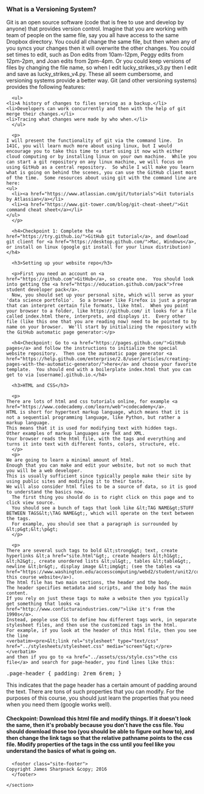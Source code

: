 <html lang="en-us">
  <head>
    <meta charset="UTF-8">
    <title>141B: Starting your data science portfolio with GitHub</title>
    <meta name="viewport" content="width=device-width, initial-scale=1">
    <link rel="stylesheet" type="text/css" href="stylesheets/normalize.css" media="screen">
    <link href='https://fonts.googleapis.com/css?family=Open+Sans:400,700' rel='stylesheet' type='text/css'>
    <link rel="stylesheet" type="text/css" href="../stylesheets/stylesheet.css" media="screen">
    <link rel="stylesheet" type="text/css" href="../stylesheets/github-light.css" media="screen">
  </head>
  <body>
    <section class="main-content">
      <h3>What is a Versioning System?</h3>
      <p>
	Git is an open source software (code that is free to use and develop by anyone) that provides version control.  Imagine that you are working with team of people on the same file, say you all have access to the same Dropbox directory.  You could all change the same file, but then when any of you syncs your changes then it will overwrite the other changes.  You could set times to edit, such as Don edits from 10am-12pm, Peggy edits from 12pm-2pm, and Joan edits from 2pm-4pm.  Or you could keep versions of files by changing the file name, so when I edit lucky_strikes_v3.py then I edit and save as lucky_strikes_v4.py.  These all seem cumbersome, and versioning systems provide a better way.  Git (and other versioning systems) provides the following features:
      </p>

      <ul>
	<li>A history of changes to files serving as a backup.</li>
	<li>Developers can work concurrently and then with the help of git merge their changes.</li>
	<li>Tracing what changes were made by who when.</li>
      </ul>

      <p>
	I will present the functionality of git via the command line.  In 141C, you will learn much more about using linux, but I would encourage you to take this time to start using it now with either cloud computing or by installing linux on your own machine.  While you can start a git repository on any linux machine, we will focus on using GitHub as a central repository.  So while I will make you learn what is going on behind the scenes, you can use the GitHub client most of the time.  Some resources about using git with the command line are here:
	<ul>
	  <li><a href="https://www.atlassian.com/git/tutorials">Git tutorials by Atlassian</a></li>
	  <li><a href="https://www.git-tower.com/blog/git-cheat-sheet/">Git command cheat sheet</a></li>
	</ul>
      </p>
      
      <h4>Checkpoint 1: Complete the <a href="https://try.github.io/">GitHub git tutorial</a>, and download git client for <a href="https://desktop.github.com/">Mac, Windows</a>, or install on linux (google git install for your linux distribution)</h4>
      
      <h3>Setting up your website repo</h3>

      <p>First you need an account on <a href="https://github.com">GitHub</a>, so create one.  You should look into getting the <a href="https://education.github.com/pack">free student developer pack</a>.
      Now, you should set up your personal site, which will serve as your 'data science portfolio'.  So a browser like Firefox is just a program that can interpret certain file formats, like html.  When you point your browser to a folder, like https://github.com/ it looks for a file called index.html there, interprets, and displays it.  Every other file (like this one that you are reading now) need to be pointed to by name on your browser.  We'll start by initializing the repository with the GitHub automatic page generator:</p> 

      <h4>Checkpoint: Go to <a href="https://pages.github.com/">GitHub pages</a> and follow the instructions to initialize the special website repository.  Then use the automatic page generator <a href="https://help.github.com/enterprise/2.8/user/articles/creating-pages-with-the-automatic-generator/">here</a> and choose your favorite template.  You should end with a boilerplate index.html that you can get to via [username].github.io.</h4>

      <h3>HTML and CSS</h3>

      <p>
	There are lots of html and css tutorials online, for example <a href="https://www.codecademy.com/learn/web">codecademy</a>.
	HTML is short for hypertext markup language, which means that it is not a sequential programming language, like Python, but rather a markup language.
	This means that it is used for modifying text with hidden tags.
	Other examples of markup languages are TeX and XML.
	Your browser reads the html file, with the tags and everything and turns it into text with different fonts, colors, structure, etc.
      </p>
      <p>
	We are going to learn a minimal amount of html.
	Enough that you can make and edit your website, but not so much that you will be a web developer.
	This is usually sufficient since typically people make their site by using public sites and modifying it to their taste.
	We will also consider html files to be a source of data, so it is good to understand the basics now.
      The first thing you should do is to right click on this page and to click view source.
      You should see a bunch of tags that look like &lt;TAG NAME&gt;STUFF BETWEEN TAGS&lt;\TAG NAME&gt;, which will operate on the text between the tags.
      For example, you should see that a paragraph is surrounded by &lt;p&gt;&lt;\p&gt; 
      </p>

      <p>
	There are several such tags to bold &lt;strong&gt; text, create hyperlinks &lt;a href="site.html"&gt;, create headers &lt;h1&gt;, &lt;h2&gt;, create unordered lists &lt;ul&gt;, tables &lt;table&gt;, newline &lt;br&gt;, display image &lt;img&gt; (see the tables <a href="https://www.washington.edu/accesscomputing/webd2/student/unit2/common_tags.html">in this course website</a>).
	The html file has two main sections, the header and the body.
	The header specifies metadata and scripts, and the body has the main content.
	If you rely on just these tags to make a website then you typically get something that looks <a href="http://www.conficturaindustries.com/">like it's from the 1990s</a>.
	Instead, people use CSS to define how different tags work, in separate stylesheet files, and then use the customized tags in the html.
	For example, if you look at the header of this html file, then you see the line
	<verbatim><pre>&lt;link rel="stylesheet" type="text/css" href="../stylesheets/stylesheet.css" media="screen"&gt;</pre></verbatim>
	and then if you go to <a href="../assets/css/style.css">the css file</a> and search for page-header, you find lines like this:
<verbatim><pre>.page-header {
  padding: 2rem 6rem; }</pre></verbatim>
This indicates that the page header has a certain amount of padding around the text.  There are tons of such properties that you can modify.
For the purposes of this course, you should just learn the properties that you need when you need them (google works well).
</p>
	
<h4>Checkpoint: Download this html file and modify things.  If it doesn't look the same, then it's probably because you don't have the css file.  You should download those too (you should be able to figure out how to), and then change the link tags so that the relative pathname points to the css file.  Modify properties of the tags in the css until you feel like you understand the basics of what is going on.</h4>
      
      <footer class="site-footer">
	Copyright James Sharpnack &copy; 2016
      </footer>

    </section>

  
  </body>
</html>
